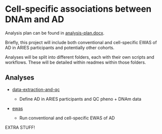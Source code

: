 # Cell-specific associations between DNAm and AD

Analysis plan can be found in [analysis-plan.docx](docs/analysis-plan.docx). 

Briefly, this project will include both conventional and cell-specific EWAS of AD in ARIES participants and potentially other cohorts. 

Analyses will be split into different folders, each with their own scripts and workflows. These will be detailed within readmes within those folders. 

## Analyses

* [data-extraction-and-qc](data-extraction-and-qc)
	+ Define AD in ARIES participants and QC pheno + DNAm data

* [ewas](ewas)
	+ Run conventional and cell-specific EWAS of AD

EXTRA STUFF!